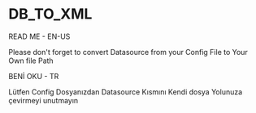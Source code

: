 # DB_TO_XML

READ ME - EN-US

Please don't forget to convert Datasource from your Config File to Your Own file Path 

BENİ OKU - TR

Lütfen Config Dosyanızdan Datasource Kısmını Kendi dosya Yolunuza çevirmeyi unutmayın